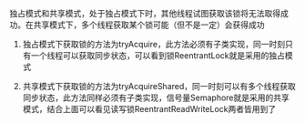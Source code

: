 独占模式和共享模式，处于独占模式下时，其他线程试图获取该锁将无法取得成功。在共享模式下，多个线程获取某个锁可能（但不是一定）会获得成功

1. 独占模式下获取锁的方法为tryAcquire，此方法必须有子类实现，同一时刻只有一个线程可以获取同步状态，可以看到锁ReentrantLock就是采用的独占模式

2. 共享模式下获取锁的方法为tryAcquireShared，同一时刻可以有多个线程获取同步状态，此方法同样必须有子类实现，信号量Semaphore就是采用的共享模式，结合上面可以看见读写锁ReentrantReadWriteLock两者皆用到了